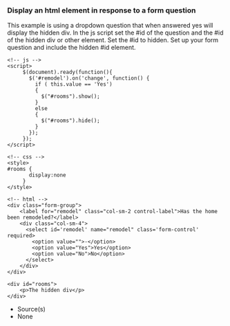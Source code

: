 ### Display an html element in response to a form question

This example is using a dropdown question that when answered yes will display the hidden div. In the js script set the #id of the question and the #id of the hidden div or other element. Set the #id to hidden. Set up your form question and include the hidden #id element.


```
<!-- js -->
<script>
     $(document).ready(function(){
       $('#remodel').on('change', function() {
         if ( this.value == 'Yes')
         {
           $("#rooms").show();
         }
         else
         {
           $("#rooms").hide();
         }
       });
     });
</script>
```

```
<!-- css -->
<style>
#rooms {
       display:none
     }
</style>
```

```
<!-- html -->
<div class="form-group">
	<label for="remodel" class="col-sm-2 control-label">Has the home been remodeled?</label>
	<div class="col-sm-4">
	  <select id='remodel' name="remodel" class='form-control' required>
		<option value="">-</option>
		<option value="Yes">Yes</option>
		<option value="No">No</option>
	  </select>
	</div>
</div>

<div id="rooms">
	<p>The hidden div</p>
</div>
```


- Source(s)
 - None
